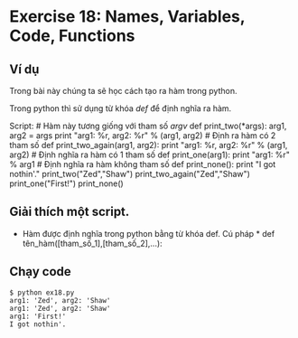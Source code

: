 # Exercise 18: Names, Variables, Code, Functions

## Ví dụ 

Trong bài này chúng ta sẽ học cách tạo ra hàm trong python.

Trong python thì sử dụng từ khóa *def* để định nghĩa ra hàm.

Script: 
    # Hàm này tương giống với tham số *argv* 
    def print_two(*args):
        arg1, arg2 = args
        print "arg1: %r, arg2: %r" % (arg1, arg2)
    # Định ra hàm có 2 tham số 
    def print_two_again(arg1, arg2):
        print "arg1: %r, arg2: %r" % (arg1, arg2)
    # Định nghĩa ra hàm có 1 tham số 
    def print_one(arg1):
        print "arg1: %r" % arg1
    # Định nghĩa ra hàm không tham số 
    def print_none():
        print "I got nothin'."
    print_two("Zed","Shaw")
    print_two_again("Zed","Shaw")
    print_one("First!")
    print_none()

## Giải thích một script.

* Hàm được định nghĩa trong python bằng từ khóa def. Cú pháp * def tên_hàm([tham_số_1],[tham_số_2],...):

## Chạy code 

    $ python ex18.py
    arg1: 'Zed', arg2: 'Shaw'
    arg1: 'Zed', arg2: 'Shaw'
    arg1: 'First!'
    I got nothin'.

